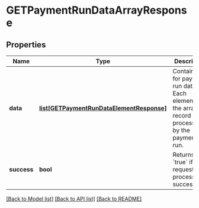 # GETPaymentRunDataArrayResponse

## Properties
Name | Type | Description | Notes
------------ | ------------- | ------------- | -------------
**data** | [**list[GETPaymentRunDataElementResponse]**](GETPaymentRunDataElementResponse.md) | Container for payment run data. Each element in the array is a record processed by the payment run.  | [optional] 
**success** | **bool** | Returns &#x60;true&#x60; if the request was processed successfully.  | [optional] 

[[Back to Model list]](../README.md#documentation-for-models) [[Back to API list]](../README.md#documentation-for-api-endpoints) [[Back to README]](../README.md)


